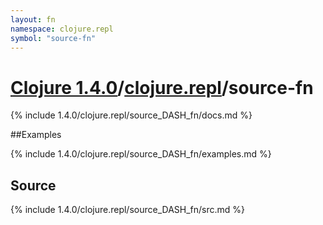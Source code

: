 ```yaml
---
layout: fn
namespace: clojure.repl
symbol: "source-fn"
---
```


# [Clojure 1.4.0](../../)/[clojure.repl](../)/source-fn

{% include 1.4.0/clojure.repl/source_DASH_fn/docs.md %}

##Examples

{% include 1.4.0/clojure.repl/source_DASH_fn/examples.md %}
## Source
{% include 1.4.0/clojure.repl/source_DASH_fn/src.md %}

